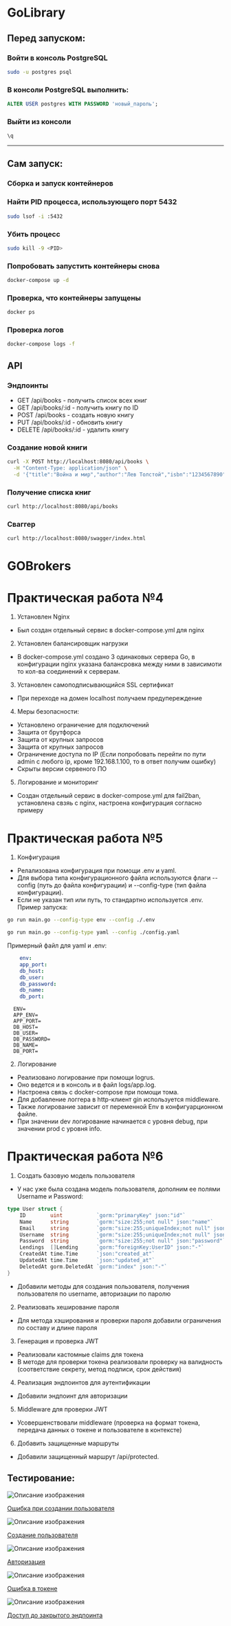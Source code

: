 # GoLibrary

## Перед запуском:

### Войти в консоль PostgreSQL
```bash
sudo -u postgres psql
```
### В консоли PostgreSQL выполнить:
```sql
ALTER USER postgres WITH PASSWORD 'новый_пароль';
```
### Выйти из консоли
```sql
\q
```

---

## Сам запуск:
###  Сборка и запуск контейнеров

### Найти PID процесса, использующего порт 5432
```bash
sudo lsof -i :5432
```
### Убить процесс
```bash
sudo kill -9 <PID>
```
### Попробовать запустить контейнеры снова
```bash
docker-compose up -d
```

### Проверка, что контейнеры запущены

```bash
docker ps
```

### Проверка логов
```bash
docker-compose logs -f
```



## API
### Эндпоинты
- GET /api/books - получить список всех книг
- GET /api/books/:id - получить книгу по ID
- POST /api/books - создать новую книгу
- PUT /api/books/:id - обновить книгу
- DELETE /api/books/:id - удалить книгу

### Создание новой книги
```bash
curl -X POST http://localhost:8080/api/books \
  -H "Content-Type: application/json" \
  -d '{"title":"Война и мир","author":"Лев Толстой","isbn":"1234567890"}'
```
### Получение списка книг
```bash
curl http://localhost:8080/api/books
```

### Cваггер
```bash
curl http://localhost:8080/swagger/index.html
```
# GOBrokers


# Практическая работа №4

1) Установлен Nginx
  - Был создан отдельный сервис в docker-compose.yml для nginx
2) Установлен балансировщик нагрузки
  - В docker-compose.yml создано 3 одинаковых сервера Go, в конфигурации nginx указана балансровка между ними в зависимоти то кол-ва соединений к серверам. 
3) Установлен самоподписывающийся SSL сертификат
  - При переходе на домен localhost получаем предупереждение
4) Меры безопасности:
  - Установлено ограничение для подключений
  - Защита от брутфорса
  - Защита от крупных запросов 
  - Защита от крупных запросов 
  - Ограничение доступа по IP (Если попробовать перейти по пути admin с любого ip, кроме 192.168.1.100, то в ответ получим ошибку)
  - Скрыты версии сервеного ПО
5) Логирование и мониторинг
  - Создан отдельный сервис в docker-compose.yml для fail2ban, установлена свзяь с nginx, настроена конфигурация согласно примеру


# Практическая работа №5

1) Конфигурация
- Релализована конфигурация при помощи .env и yaml. 
- Для выбора типа конфигурационного файла используются флаги --config (путь до файла конфигурации) и --config-type (тип файла конфигурации). 
- Если не указан тип или путь, то стандартно используется .env. Пример запуска:
```bash
go run main.go --config-type env --config ./.env 
```

```bash
go run main.go --config-type yaml --config ./config.yaml 
```
Примерный файл для yaml и .env:
```yaml
    env: 
    app_port: 
    db_host: 
    db_user: 
    db_password: 
    db_name: 
    db_port: 
```

```env
  ENV=
  APP_ENV=
  APP_PORT=
  DB_HOST=
  DB_USER=
  DB_PASSWORD=
  DB_NAME=
  DB_PORT=
```

2) Логирование
- Реализовано логирование при помощи logrus. 
- Оно ведется и в консоль и в файл logs/app.log. 
- Настроена связь с docker-compose при помощи тома. 
- Для добавление логгера в http-клиент gin используется middleware. 
- Также логирование зависит от переменной Env в конфигуарционном файле. 
- При значении dev логирование начинается с уровня debug, при значении prod с уровня info.

# Практическая работа №6
1) Создать базовую модель пользователя
 - У нас уже была создана модель пользователя, дополним ее полями Username и Password:
```go 
type User struct {
	ID        uint           `gorm:"primaryKey" json:"id"`
	Name      string         `gorm:"size:255;not null" json:"name"`
	Email     string         `gorm:"size:255;uniqueIndex;not null" json:"email"`
	Username  string         `gorm:"size:255;uniqueIndex;not null" json:"username"`
	Password  string         `gorm:"size:255;not null" json:"password"`
	Lendings  []Lending      `gorm:"foreignKey:UserID" json:"-"`
	CreatedAt time.Time      `json:"created_at"`
	UpdatedAt time.Time      `json:"updated_at"`
	DeletedAt gorm.DeletedAt `gorm:"index" json:"-"`
}
```
- Добавили методы для создания пользователя, получения пользователя по username, авторизации по паролю

2) Реализовать хеширование пароля
 - Для метода хэширования и проверки пароля добавили ограничения по составу и длине пароля

3) Генерация и проверка JWT
- Реализовали кастомные claims для токена
- В методе для проверки токена реализовали проверку на валидность (соответствие секрету, метод подписи, срок действия)

4) Реализация эндпоинтов для аутентификации
 - Добавили эндпоинт для авторизации

5) Middleware для проверки JWT
- Усовершенствовали middleware (проверка на формат токена, передача данных о токене и пользователе в контексте)

6) Добавить защищенные маршруты 
- Добавили защищенный маршрут /api/protected.

## Тестирование:

<image src="./images/practice 6/passcheck1.png" alt="Описание изображения">

[Ошибка при создании пользователя](/images/passcheck1.png)

<image src="./images/practice 6/createUser.png" alt="Описание изображения">

[Создание пользователя](/images/createUser.png)

<image src="./images/practice 6/login.png" alt="Описание изображения">

[Авторизация](/images/login.png)

<image src="./images/practice 6/prot2.png" alt="Описание изображения">

[Ошибка в токене](/images/prot2.png)


<image src="./images/practice 6/prot1.png" alt="Описание изображения">

[Доступ до закрытого эндпоинта](/images/prot1.png)